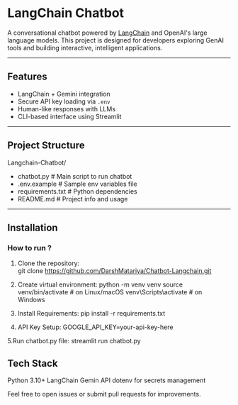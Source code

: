 # LangChain Chatbot

A conversational chatbot powered by [LangChain](https://python.langchain.com/) and OpenAI's large language models. This project is designed for developers exploring GenAI tools and building interactive, intelligent applications.

---

## Features

- LangChain + Gemini integration
- Secure API key loading via `.env`
- Human-like responses with LLMs
- CLI-based interface using Streamlit

---

## Project Structure
Langchain-Chatbot/
- chatbot.py # Main script to run chatbot
- .env.example # Sample env variables file
- requirements.txt # Python dependencies
- README.md # Project info and usage


---

## Installation

### How to run ?

1. Clone the repository:  
   git clone https://github.com/DarshMatariya/Chatbot-Langchain.git

2. Create virtual environment:
  python -m venv venv
  source venv/bin/activate    # on Linux/macOS
  venv\Scripts\activate       # on Windows

3. Install Requirements:
  pip install -r requirements.txt

4. API Key Setup:
   GOOGLE_API_KEY=your-api-key-here

5.Run chatbot.py file:
  streamlit run chatbot.py

## Tech Stack

Python 3.10+
LangChain
Gemin API
dotenv for secrets management


Feel free to open issues or submit pull requests for improvements.





